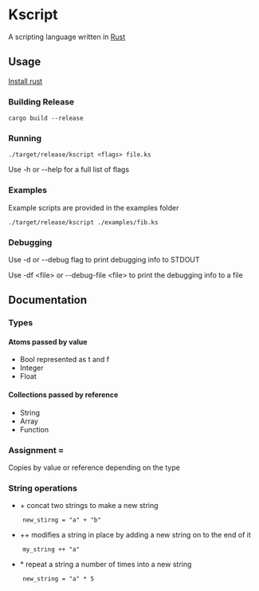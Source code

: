 # Kscript

A scripting language written in [Rust](https://www.rust-lang.org)

## Usage
[Install rust](https://www.rust-lang.org)

### Building Release
```
cargo build --release
```

### Running
```
./target/release/kscript <flags> file.ks
```

Use -h or --help for a full list of flags

### Examples

Example scripts are provided in the examples folder

```
./target/release/kscript ./examples/fib.ks
```

### Debugging

Use -d or --debug flag to print debugging info to STDOUT

Use -df <file\> or --debug-file <file\> to print the debugging info to a file

## Documentation

### Types

#### Atoms passed by value
* Bool represented as t and f
* Integer
* Float

#### Collections passed by reference
* String
* Array
* Function

### Assignment =
Copies by value or reference depending on the type

### String operations
* \+ concat two strings to make a new string
```
    new_stirng = "a" + "b"
```
* \+\+ modifies a string in place by adding a new string on to the end of it
```
    my_string ++ "a"
```
* \* repeat a string a number of times into a new string
```
    new_string = "a" * 5
```
